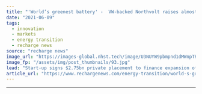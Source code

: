 ```yaml
---
title: "'World’s greenest battery' -  VW-backed Northvolt raises almost $3bn for gigafactory ramp-up"
date: "2021-06-09"
tags: 
  - innovation
  - markets
  - energy transition
  - recharge news
source: "recharge news"
image_url: "https://images-global.nhst.tech/image/U3NUYW9pbmpnd1dMWnpTRnFYcjJEZ1Vja2FvQ1hTU3dlcVZadmlGSm9BMD0=/nhst/binary/15f567883aa189a1bf02c1f23165faa2"
image_fp: "/assets/img/post_thumbnails/93.jpg"
lead: "Start-up signs $2.75bn private placement to finance expansion of battery cell factory in northern Sweden to 60GWh"
article_url: "https://www.rechargenews.com/energy-transition/world-s-greenest-battery-vw-backed-northvolt-raises-almost-3bn-for-gigafactory-ramp-up/2-1-1022422"
---
```


---
